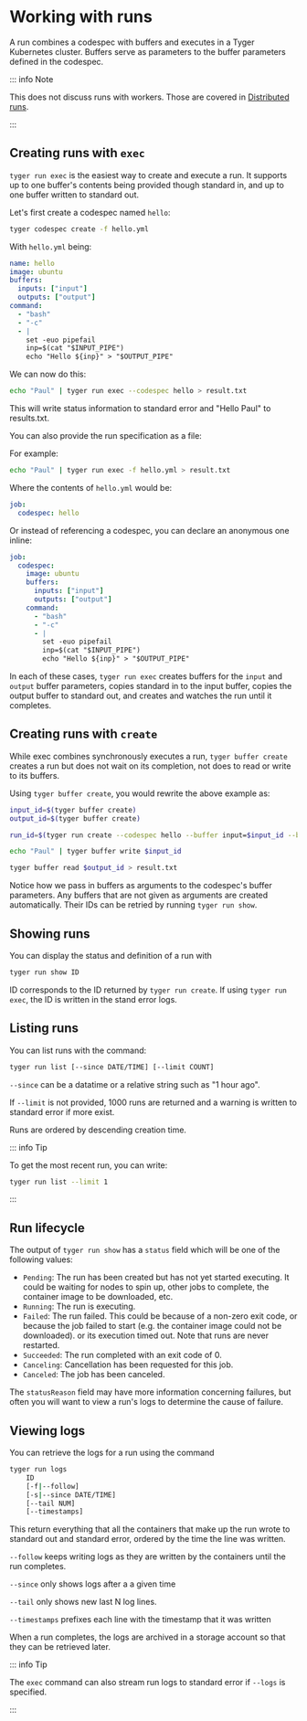 # Working with runs

A run combines a codespec with buffers and executes in a Tyger Kubernetes
cluster. Buffers serve as parameters to the buffer parameters defined in the
codespec.

::: info Note

This does not discuss runs with workers. Those are covered in [Distributed
runs](distributed-runs.md).

:::

## Creating runs with `exec`

`tyger run exec` is the easiest way to create and execute a run. It supports up to one buffer's contents being provided though standard in, and up to one buffer written to standard out.

Let's first create a codespec named `hello`:

```bash
tyger codespec create -f hello.yml
```

With `hello.yml` being:

```yaml
name: hello
image: ubuntu
buffers:
  inputs: ["input"]
  outputs: ["output"]
command:
  - "bash"
  - "-c"
  - |
    set -euo pipefail
    inp=$(cat "$INPUT_PIPE")
    echo "Hello ${inp}" > "$OUTPUT_PIPE"
```

We can now do this:

```bash
echo "Paul" | tyger run exec --codespec hello > result.txt
```

This will write status information to standard error and "Hello Paul" to
results.txt.

You can also provide the run specification as a file:

For example:

```bash
echo "Paul" | tyger run exec -f hello.yml > result.txt
```

Where the contents of `hello.yml` would be:

```yaml
job:
  codespec: hello
```

Or instead of referencing a codespec, you can declare an anonymous one inline:

```yaml
job:
  codespec:
    image: ubuntu
    buffers:
      inputs: ["input"]
      outputs: ["output"]
    command:
      - "bash"
      - "-c"
      - |
        set -euo pipefail
        inp=$(cat "$INPUT_PIPE")
        echo "Hello ${inp}" > "$OUTPUT_PIPE"
```

In each of these cases, `tyger run exec` creates buffers for the `input` and
`output` buffer parameters, copies standard in to the input buffer, copies the
output buffer to standard out, and creates and watches the run until it
completes.

## Creating runs with `create`

While exec combines synchronously executes a run, `tyger buffer create` creates
a run but does not wait on its completion, not does to read or write to its
buffers.

Using `tyger buffer create`, you would rewrite the above example as:

```bash
input_id=$(tyger buffer create)
output_id=$(tyger buffer create)

run_id=$(tyger run create --codespec hello --buffer input=$input_id --buffer output=$output_id)

echo "Paul" | tyger buffer write $input_id

tyger buffer read $output_id > result.txt
```

Notice how we pass in buffers as arguments to the codespec's buffer parameters.
Any buffers that are not given as arguments are created automatically. Their IDs
can be retried by running `tyger run show`.

## Showing runs

You can display the status and definition of a run with

```bash
tyger run show ID
```

ID corresponds to the ID returned by `tyger run create`. If using `tyger run
exec`, the ID is written in the stand error logs.

## Listing runs

You can list runs with the command:

```bash
tyger run list [--since DATE/TIME] [--limit COUNT]
```

`--since` can be a datatime or a relative string such as "1 hour ago".

If `--limit` is not provided, 1000 runs are returned and a warning is written to
standard error if more exist.

Runs are ordered by descending creation time.

::: info Tip

To get the most recent run, you can write:

```bash
tyger run list --limit 1
```

:::

## Run lifecycle

The output of `tyger run show` has a `status` field which will be one of the
following values:

- `Pending`: The run has been created but has not yet started executing. It
  could be waiting for nodes to spin up, other jobs to complete, the container
  image to be downloaded, etc.
- `Running`: The run is executing.
- `Failed`: The run failed. This could be because of a non-zero exit code, or
  because the job failed to start (e.g. the container image could not be
  downloaded). or its execution timed out. Note that runs are never restarted.
- `Succeeded`: The run completed with an exit code of 0.
- `Canceling`: Cancellation has been requested for this job.
- `Canceled`: The job has been canceled.

The `statusReason` field may have more information concerning failures, but
often you will want to view a run's logs to determine the cause of failure.

## Viewing logs

You can retrieve the logs for a run using the command

```bash
tyger run logs
    ID
    [-f|--follow]
    [-s|--since DATE/TIME]
    [--tail NUM]
    [--timestamps]
```

This return everything that all the containers that make up the run wrote to
standard out and standard error, ordered by the time the line was written.

`--follow` keeps writing logs as they are written by the containers until the
run completes.

`--since` only shows logs after a a given time

`--tail` only shows new last N log lines.

`--timestamps` prefixes each line with the timestamp that it was written

When a run completes, the logs are archived in a storage account so that they
can be retrieved later.

::: info Tip

The `exec` command can also stream run logs to standard error if `--logs` is
specified.

:::
